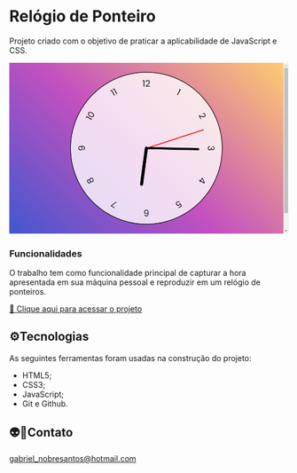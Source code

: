 # Relógio de Ponteiro

Projeto criado com o objetivo de praticar a aplicabilidade de JavaScript e CSS.

![preview 1](<./.github/relogio-amber.vercel.app_%20(2).png>)

### **Funcionalidades**

O trabalho tem como funcionalidade principal de capturar a hora apresentada em sua máquina pessoal e reproduzir em um relógio de ponteiros.

[🔗 Clique aqui para acessar o projeto](https://relogio-amber.vercel.app/)

## ⚙️Tecnologias

As seguintes ferramentas foram usadas na construção do projeto:

- HTML5;
- CSS3;
- JavaScript;
- Git e Github.

## 👽🖖Contato

gabriel_nobresantos@hotmail.com

